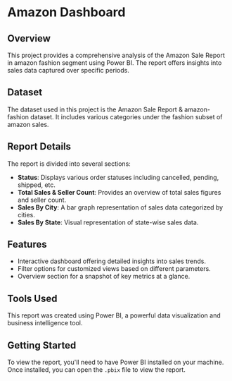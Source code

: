 # Amazon Dashboard

## Overview
This project provides a comprehensive analysis of the Amazon Sale Report in amazon fashion segment using Power BI. The report offers insights into sales data captured over specific periods.

## Dataset
The dataset used in this project is the Amazon Sale Report & amazon-fashion dataset. It includes various categories under the fashion subset of amazon sales.

## Report Details
The report is divided into several sections:

- **Status**: Displays various order statuses including cancelled, pending, shipped, etc.
- **Total Sales & Seller Count**: Provides an overview of total sales figures and seller count.
- **Sales By City**: A bar graph representation of sales data categorized by cities.
- **Sales By State**: Visual representation of state-wise sales data.

## Features
- Interactive dashboard offering detailed insights into sales trends.
- Filter options for customized views based on different parameters.
- Overview section for a snapshot of key metrics at a glance.

## Tools Used
This report was created using Power BI, a powerful data visualization and business intelligence tool.

## Getting Started
To view the report, you'll need to have Power BI installed on your machine. Once installed, you can open the `.pbix` file to view the report.
